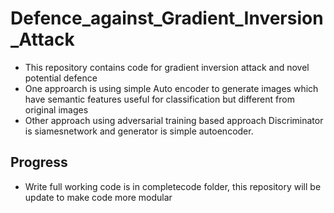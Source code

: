 # Defence_against_Gradient_Inversion_Attack
- This repository contains code for gradient inversion attack and novel potential defence 
- One approarch is using simple Auto encoder to generate images which have semantic features useful for classification but different from original images
- Other approach using adversarial training based approach Discriminator is siamesnetwork and generator is simple autoencoder.

## Progress
- Write full working code is in completecode folder, this repository will be update to make code more modular

